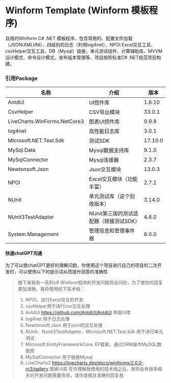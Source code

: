 # Winform Template (Winform 模板程序)

自用的WInform C# .NET 模板程序，包含常用的、配置文件加载（JSON\XML\INI）、四级别的日志（利用log4net）、NPOI Excel交互工具、csvHelper交互工具、DB（Mysql）链接，单元测试组件、计算辅助库、MVVM设计模式、命令设计模式、发布版本管理等、项目按照标准C# .NET规范项目构建。

### 引用Package

| 名称                         | 介绍                                   | 版本    |
| ---------------------------- | -------------------------------------- | ------- |
| AntdUI                       | UI控件库                               | 1.6.10  |
| CsvHelper                    | CSV导出模块                            | 33.0.1  |
| LiveCharts.WinForms.NetCore3 | 图表UI控件库                           | 0.9.8   |
| log4net                      | 高性能日志库                           | 3.0.1   |
| Microsoft.NET.Test.Sdk       | 测试SDK                                | 17.10.0 |
| MySql.Data                   | Mysql数据支持库                        | 9.1.0   |
| MySqlConnector               | Mysql连接器                            | 2.3.7   |
| Newtonsoft.Json              | Json交互模块                           | 13.0.3  |
| NPOI                         | Excel交互模块（功能丰富）              | 2.7.1   |
| NUnit                        | 单元测试库（这个别改版本）             | 3.14.0  |
| NUnit3TestAdapter            | NUnit第三版的测试适配器（链接测试SDK） | 4.6.0   |
| System.Management            | 管理信息和管理事件器                   | 8.0.0   |



#### 快速chatGPT沟通

为了可以使chatGPT更好的理解问题，你使用这个项目进行自己的项目的二次开发时，可以使用以下的提示词从而提升回答的准确性

> 接下来我有一系列c# Winform程序的开发问题将会问你，为了使你的回复更加准确，我将使用如下技术栈：
> 1. NPOI，进行Excel交互的开发
> 2. csvHelper用于进行csv交互处理
> 3. AntdUI https://github.com/AntdUI/AntdUI 界面UI库
> 4. log4net 用于日志处理
> 5. Newtonsoft.Json 用于json的交互处理
> 6. NUnit、Nunit3TestAdapter、Microsoft.NET.Test.Sdk 用于进行单元测试
> 7. Microsoft.EntityFrameworkCore; EF框架，通过ORM操作MySQL数据库 
> 8. MySqlConnector 用于链接Mysql
> 9. LiveCharts2 https://livecharts.dev/docs/winforms/2.0.0-rc2/gallery 图表UI库
> 在你理解我使用的技术栈之后，我将会有很多相关的开发问题需要咨询，请你直接且准确的回复我
